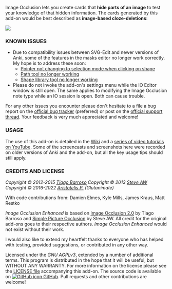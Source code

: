 <!-- BANNER -->

Image Occlusion lets you create cards that **hide parts of an image** to test your knowledge of that hidden information. The cards generated by this add-on would be best described as **image-based cloze-deletions**:

![](https://raw.githubusercontent.com/glutanimate/image-occlusion-enhanced/master/screenshots/ankiweb.png)

<!-- CHANGELOG -->

### KNOWN ISSUES

- Due to compatibility issues between SVG-Edit and newer versions of Anki, some of the features in the masks editor no longer work correctly. My hope is to address these soon:
    + [Pointer not changing to selection mode when clicking on shape](https://github.com/glutanimate/image-occlusion-enhanced/issues/54)
    + [Path tool no longer working](https://github.com/glutanimate/image-occlusion-enhanced/issues/56)
    + [Shape library tool no longer working](https://github.com/glutanimate/image-occlusion-enhanced/issues/57)
- Please do not invoke the add-on's settings menu while the IO Editor window is still open. The same applies to modifying the Image Occlusion note type while an IO session is open. Both can cause trouble.

For any other issues you encounter please don't hesitate to a file a bug report on the [official bug tracker](https://github.com/glutanimate/image-occlusion-enhanced/issues) (preferred) or post on the [official support thread](https://forums.ankiweb.net/t/image-occlusion-enhanced-official-support-thread/924/52). Your feedback is very much appreciated and welcome!

### USAGE

The use of this add-on is detailed in the [Wiki](https://github.com/Glutanimate/image-occlusion-enhanced/wiki) and a [series of video tutorials on YouTube](https://www.youtube.com/playlist?list=PL3MozITKTz5YFHDGB19ypxcYfJ1ITk_6o). Some of the screencasts and screenshots here were recorded on older versions of Anki and the add-on, but all the key usage tips should still apply.

<!-- SUPPORT -->

### CREDITS AND LICENSE

*Copyright © 2012-2015 [Tiago Barroso](https://github.com/tmbb)*
*Copyright © 2013 [Steve AW](https://github.com/steveaw)*
*Copyright © 2016-2022 [Aristotelis P.](https://glutanimate.com/)  (Glutanimate)*

With code contributions from: Damien Elmes, Kyle Mills, James Kraus, Matt Restko

*Image Occlusion Enhanced* is based on [Image Occlusion 2.0](https://github.com/tmbb/image-occlusion-2) by Tiago Barroso and [Simple Picture Occlusion](https://github.com/steveaw/anki_addons) by Steve AW. All credit for the original add-ons goes to their respective authors. *Image Occlusion Enhanced* would not exist without their work.

I would also like to extend my heartfelt thanks to everyone who has helped with testing, provided suggestions, or contributed in any other way.

Licensed under the _GNU AGPLv3_, extended by a number of additional terms. This program is distributed in the hope that it will be useful, but WITHOUT ANY WARRANTY. For more information on the license please see the [LICENSE file](https://github.com/glutanimate/image-occlusion-enhanced/blob/master/LICENSE) accompanying this add-on. The source code is available on [![GitHub icon](https://glutanimate.com/logos/github.svg) GitHub](https://github.com/glutanimate/image-occlusion-enhanced). Pull requests and other contributions are welcome!

<!-- RESOURCES -->

<!-- FUNDING -->
